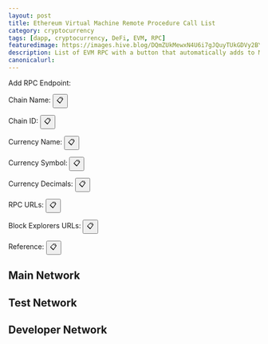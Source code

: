```yaml
---
layout: post
title: Ethereum Virtual Machine Remote Procedure Call List
category: cryptocurrency
tags: [dapp, cryptocurrency, DeFi, EVM, RPC]
featuredimage: https://images.hive.blog/DQmZUkMewxN4U6i7gJQuyTUkGDVy2BY45mraGnBUQuxorv6/evm-rpc-list.png
description: List of EVM RPC with a button that automatically adds to Metamask written in JavaScript, JSON and Ethereum JS or Web3.
canonicalurl: 
---
```

<div>
    <p>Add RPC Endpoint: <span id="add_rpc_endpoint"></span></p>
    <p>Chain Name: <span id="chain_name"></span> <button onclick="copy_innertext_by_id_clipboard('chain_name')">&#128203;</button></p>
    <p>Chain ID: <span id="chain_id"></span> <button onclick="copy_innertext_by_id_clipboard('chain_id')">&#128203;</button></p>
    <p>Currency Name: <span id="currency_name"></span> <button onclick="copy_innertext_by_id_clipboard('currency_name')">&#128203;</button></p>
    <p>Currency Symbol: <span id="currency_symbol"></span> <button onclick="copy_innertext_by_id_clipboard('currency_symbol')">&#128203;</button></p>
    <p>Currency Decimals: <span id="currency_decimals"></span> <button onclick="copy_innertext_by_id_clipboard('currency_decimals')">&#128203;</button></p>
    <p>RPC URLs: <span id="rpc_urls"></span> <button onclick="copy_innertext_by_id_clipboard('rpc_urls')">&#128203;</button></p>
    <p>Block Explorers URLs: <span id="block_explorers_urls"></span> <button onclick="copy_innertext_by_id_clipboard('block_explorers_urls')">&#128203;</button></p>
    <p>Reference: <span id="reference"></span> <button onclick="copy_innertext_by_id_clipboard('reference')">&#128203;</button></p>
</div>
<div id="mainnet">
    <h2>Main Network</h2>
</div>
<div id="testnet">
    <h2>Test Network</h2>
</div>
<div id="devnet">
    <h2>Developer Network</h2>
</div>

<script>
const evmrpcjson = new XMLHttpRequest();
let chains;
const mainnet_list = document.getElementById("mainnet");
const testnet_list = document.getElementById("testnet");
const devnet_list = document.getElementById("devnet");
evmrpcjson.onload = function() {
    chains = JSON.parse(this.responseText);
    console.log(chains);
    for (const chain in chains.mainnet) {
        if (chains.mainnet.hasOwnProperty.call(chains.mainnet, chain)) {
            mainnet_list.innerHTML += `<button class="button"><img  style="height: 1.5em; cursor: pointer;" onclick="show_chains('mainnet', '`+chain+`')" src="`+chains.mainnet[chain]["params"][0]["iconUrls"][0]+`" alt="`+chains.mainnet[chain]["params"][0]["chainName"]+`" /></button>`;
        }
    }
    for (const chain in chains.testnet) {
        if (chains.testnet.hasOwnProperty.call(chains.testnet, chain)) {
            testnet_list.innerHTML += `<button class="button"><img  style="height: 1.5em; cursor: pointer;" onclick="show_chains('testnet', '`+chain+`')" src="`+chains.testnet[chain]["params"][0]["iconUrls"][0]+`" alt="`+chains.testnet[chain]["params"][0]["chainName"]+`" /></button>`;
        }
    }
    for (const chain in chains.devnet) {
        if (chains.devnet.hasOwnProperty.call(chains.devnet, chain)) {
            devnet_list.innerHTML += `<button class="button"><img  style="height: 1.5em; cursor: pointer;" onclick="show_chains('devnet', '`+chain+`')" src="`+chains.devnet[chain]["params"][0]["iconUrls"][0]+`" alt="`+chains.devnet[chain]["params"][0]["chainName"]+`" /></button>`;
        }
    }
}
evmrpcjson.open("GET", "{{ '/assets/json/evmrpc.json' | relative_url }}");
evmrpcjson.send();

function show_chains(net, chain) {
    document.getElementById("add_rpc_endpoint").innerHTML = `<button id="add_rpc_endpoint_button"><img  style="height: 1.5em;" src="/assets/images/icon/crypto/metamask-fox.svg" onerror="this.onerror=null;this.src='https://upload.wikimedia.org/wikipedia/commons/3/36/MetaMask_Fox.svg';"/></button>`;
    document.getElementById("add_rpc_endpoint_button").addEventListener("click", function() {
        ethereum_request_input(chains[net][chain]["method"], chains[net][chain]["params"]);
    });
    document.getElementById("chain_name").innerHTML = chains[net][chain]["params"][0]["chainName"];
    document.getElementById("chain_id").innerHTML = chains[net][chain]["params"][0]["chainId"];
    document.getElementById("currency_name").innerHTML = chains[net][chain]["params"][0]["nativeCurrency"]["name"];
    document.getElementById("currency_symbol").innerHTML = chains[net][chain]["params"][0]["nativeCurrency"]["symbol"];
    document.getElementById("currency_decimals").innerHTML = chains[net][chain]["params"][0]["nativeCurrency"]["decimals"];
    document.getElementById("rpc_urls").innerHTML = "";
    chains[net][chain]["params"][0]["rpcUrls"].forEach(element => {
        if(document.getElementById("rpc_urls").innerHTML == ""){
            document.getElementById("rpc_urls").innerHTML += `<a href="`+element+`">`+element+`</a>`;
        } else {
            document.getElementById("rpc_urls").innerHTML += `, <a href="`+element+`">`+element+`</a>`;
        }
    });
    document.getElementById("block_explorers_urls").innerHTML = "";
    chains[net][chain]["params"][0]["blockExplorerUrls"].forEach(element => {
        if(document.getElementById("block_explorers_urls").innerHTML == ""){
            document.getElementById("block_explorers_urls").innerHTML += `<a href="`+element+`">`+element+`</a>`;
        } else {
            document.getElementById("block_explorers_urls").innerHTML += `, <a href="`+element+`">`+element+`</a>`;
        }
    });
    document.getElementById("reference").innerHTML = `<a href="`+chains[net][chain]["reference"]+`">`+chains[net][chain]["reference"]+`</a>`;
}
</script>